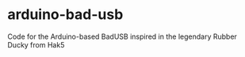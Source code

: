 # arduino-bad-usb
Code for the Arduino-based BadUSB inspired in the legendary Rubber Ducky from Hak5
